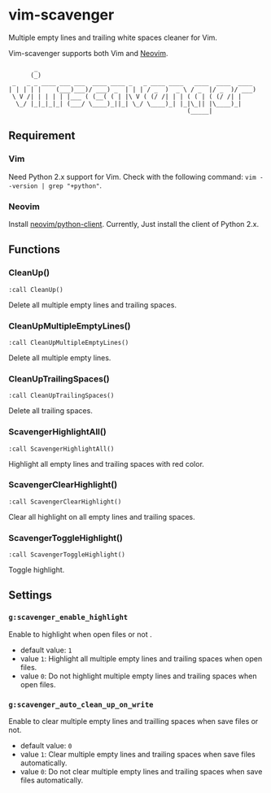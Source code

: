 # vim-scavenger

Multiple empty lines and trailing white spaces cleaner for Vim.

Vim-scavenger supports both Vim and [Neovim](https://neovim.io/).

```
       _                                                            
      (_)                                                           
 _   _ _ ____ ___ ___  ____ ____ _   _ ____ ____   ____  ____  ____ 
| | | | |    (___)___)/ ___) _  | | | / _  )  _ \ / _  |/ _  )/ ___)
 \ V /| | | | | |___ ( (__( ( | |\ V ( (/ /| | | ( ( | ( (/ /| |    
  \_/ |_|_|_|_| (___/ \____)_||_| \_/ \____)_| |_|\_|| |\____)_|    
                                                 (_____|            
```

## Requirement

### Vim

Need Python 2.x support for Vim. Check with the following command: `vim --version | grep "+python"`.

### Neovim

Install [neovim/python-client](https://github.com/neovim/python-client). Currently, Just install the client of Python 2.x.

## Functions

### CleanUp()

`:call CleanUp()`

Delete all multiple empty lines and trailing spaces.

### CleanUpMultipleEmptyLines()

`:call CleanUpMultipleEmptyLines()`

Delete all multiple empty lines.

### CleanUpTrailingSpaces()

`:call CleanUpTrailingSpaces()`

Delete all trailing spaces.

### ScavengerHighlightAll()

`:call ScavengerHighlightAll()`

Highlight all empty lines and trailing spaces with red color.

### ScavengerClearHighlight()

`:call ScavengerClearHighlight()`

Clear all highlight on all empty lines and trailing spaces.

### ScavengerToggleHighlight()

`:call ScavengerToggleHighlight()`

Toggle highlight.

## Settings

### `g:scavenger_enable_highlight`

Enable to highlight when open files or not .

- default value: `1`
- value `1`: Highlight all multiple empty lines and trailing spaces when open files.
- value `0`: Do not highlight multiple empty lines and trailing spaces when open files.

### `g:scavenger_auto_clean_up_on_write`

Enable to clear multiple empty lines and trailling spaces when save files or not.

- default value: `0`
- value `1`: Clear multiple empty lines and trailing spaces when save files automatically.
- value `0`: Do not clear multiple empty lines and trailing spaces when save files automatically.
